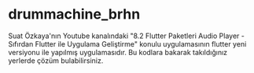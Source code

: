 # drummachine_brhn

Suat Özkaya'nın Youtube kanalındaki "8.2 Flutter Paketleri Audio Player - Sıfırdan Flutter ile Uygulama Geliştirme" konulu uygulamasının flutter yeni versiyonu ile yapılmış uygulamasıdır. Bu kodlara bakarak takıldığınız yerlerde çözüm bulabilirsiniz.
